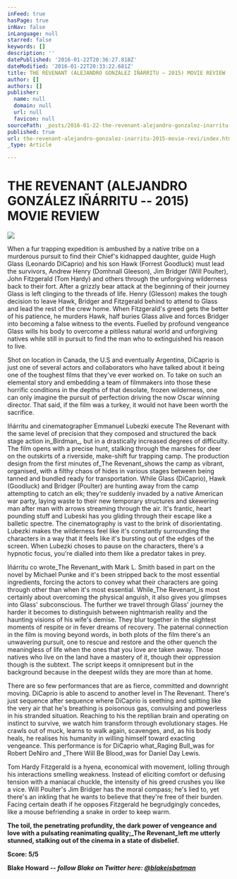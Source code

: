 ```yaml
---
inFeed: true
hasPage: true
inNav: false
inLanguage: null
starred: false
keywords: []
description: ''
datePublished: '2016-01-22T20:36:27.818Z'
dateModified: '2016-01-22T20:33:22.681Z'
title: THE REVENANT (ALEJANDRO GONZÁLEZ IÑÁRRITU – 2015) MOVIE REVIEW
author: []
authors: []
publisher:
  name: null
  domain: null
  url: null
  favicon: null
sourcePath: _posts/2016-01-22-the-revenant-alejandro-gonzalez-inarritu-2015-movie-revi.md
published: true
url: the-revenant-alejandro-gonzalez-inarritu-2015-movie-revi/index.html
_type: Article

---
```

# THE REVENANT (ALEJANDRO GONZÁLEZ IÑÁRRITU -- 2015) MOVIE REVIEW
![](https://the-grid-user-content.s3-us-west-2.amazonaws.com/2ca01052-11c4-4684-8485-fac80cb45a23.png)

When a fur trapping expedition is ambushed by a native tribe on a murderous pursuit to find their Chief's kidnapped daughter, guide Hugh Glass (Leonardo DiCaprio) and his son Hawk (Forrest Goodluck) must lead the survivors, Andrew Henry (Domhnall Gleeson), Jim Bridger (Will Poulter), John Fitzgerald (Tom Hardy) and others through the unforgiving wilderness back to their fort. After a grizzly bear attack at the beginning of their journey Glass is left clinging to the threads of life. Henry (Glesson) makes the tough decision to leave Hawk, Bridger and Fitzgerald behind to attend to Glass and lead the rest of the crew home. When Fitzgerald's greed gets the better of his patience, he murders Hawk, half buries Glass alive and forces Bridger into becoming a false witness to the events. Fuelled by profound vengeance Glass wills his body to overcome a pitiless natural world and unforgiving natives while still in pursuit to find the man who to extinguished his reason to live.

Shot on location in Canada, the U.S and eventually Argentina, DiCaprio is just one of several actors and collaborators who have talked about it being one of the toughest films that they've ever worked on. To take on such an elemental story and embedding a team of filmmakers into those these horrific conditions in the depths of that desolate, frozen wilderness, one can only imagine the pursuit of perfection driving the now Oscar winning director. That said, if the film was a turkey, it would not have been worth the sacrifice.

Iñárritu and cinematographer Emmanuel Lubezki execute The Revenant with the same level of precision that they composed and structured the back stage action in_Birdman_, but in a drastically increased degrees of difficulty. The film opens with a precise hunt, stalking through the marshes for deer on the outskirts of a riverside, make-shift fur trapping camp. The production design from the first minutes of_The Revenant_shows the camp as vibrant, organised, with a filthy chaos of hides in various stages between being tanned and bundled ready for transportation. While Glass (DiCaprio), Hawk (Goodluck) and Bridger (Poulter) are hunting away from the camp attempting to catch an elk; they're suddenly invaded by a native American war party, laying waste to their new temporary structures and skewering man after man with arrows streaming through the air. It's frantic, heart pounding stuff and Lubeski has you gliding through their escape like a balletic spectre. The cinematography is vast to the brink of disorientating. Lubezki makes the wilderness feel like it's constantly surrounding the characters in a way that it feels like it's bursting out of the edges of the screen. When Lubezki choses to pause on the characters, there's a hypnotic focus, you're dialled into them like a predator takes in prey.

Iñárritu co wrote_The Revenant_with Mark L. Smith based in part on the novel by Michael Punke and it's been stripped back to the most essential ingredients, forcing the actors to convey what their characters are going through other than when it's most essential. While_The Revenant_is most certainly about overcoming the physical anguish, it also gives you glimpses into Glass' subconscious. The further we travel through Glass' journey the harder it becomes to distinguish between nightmarish reality and the haunting visions of his wife's demise. They blur together in the slightest moments of respite or in fever dreams of recovery. The paternal connection in the film is moving beyond words, in both plots of the film there's an unwavering pursuit, one to rescue and restore and the other quench the meaningless of life when the ones that you love are taken away. Those natives who live on the land have a mastery of it, though their oppression though is the subtext. The script keeps it omnipresent but in the background because in the deepest wilds they are more than at home.

There are so few performances that are as fierce, committed and downright moving. DiCaprio is able to ascend to another level in The Revenant. There's just sequence after sequence where DiCaprio is seething and spitting like the very air that he's breathing is poisonous gas, convulsing and powerless in his stranded situation. Reaching to his the reptilian brain and operating on instinct to survive, we watch him transform through evolutionary stages. He crawls out of muck, learns to walk again, scavenges, and, as his body heals, he realises his humanity in willing himself toward exacting vengeance. This performance is for DiCaprio what_Raging Bull_was for Robert DeNiro and _There Will Be Blood_was for Daniel Day Lewis.

Tom Hardy Fitzgerald is a hyena, economical with movement, lolling through his interactions smelling weakness. Instead of eliciting comfort or defusing tension with a maniacal chuckle, the intensity of his greed crushes you like a vice. Will Poulter's Jim Bridger has the moral compass; he's lied to, yet there's an inkling that he wants to believe that they're free of their burden. Facing certain death if he opposes Fitzgerald he begrudgingly concedes, like a mouse befriending a snake in order to keep warm.

**The toil, the penetrating profundity, the dark power of vengeance and love with a pulsating reanimating quality;_The Revenant_left me utterly stunned, stalking out of the cinema in a state of disbelief.**

**Score: 5/5**

**Blake Howard _-- follow Blake on Twitter here: [@blakeisbatman][0]_**

[0]: https://twitter.com/#!/BlakeisBatman